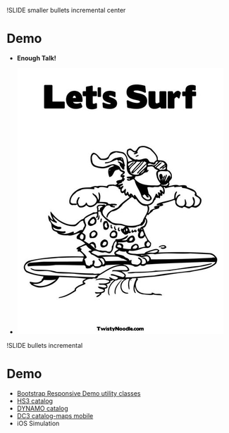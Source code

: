 !SLIDE smaller bullets incremental center
# Demo

- **Enough Talk!**

- ![lets-surf](lets-surf.jpg)

!SLIDE bullets incremental
# Demo

- [Bootstrap Responsive Demo utility classes](http://erikj.github.com/responsive-demo/)
- [HS3 catalog](http://catalog_ui.dev/hs3)
- [DYNAMO catalog](http://catalog_ui.dev/dynamo)
- [DC3 catalog-maps mobile](http://catalog-maps.dev/maps/dc3/mobile)
- iOS Simulation
